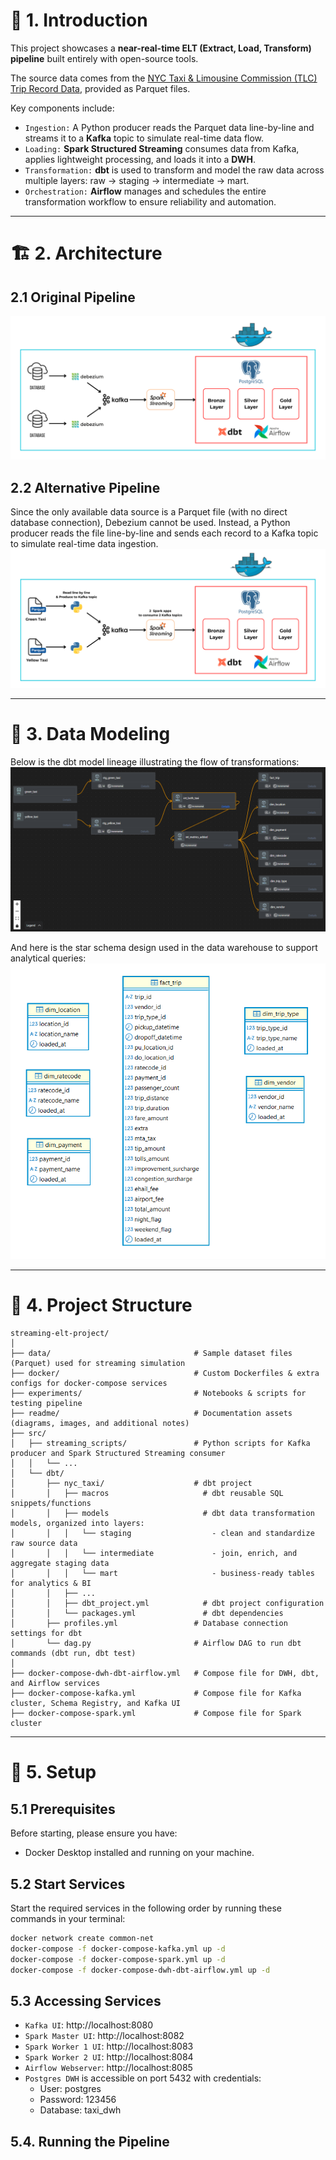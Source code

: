 # 📌 1. Introduction
This project showcases a **near-real-time ELT (Extract, Load, Transform) pipeline** built entirely with open-source tools.

The source data comes from the [NYC Taxi & Limousine Commission (TLC) Trip Record Data](https://www.nyc.gov/site/tlc/about/tlc-trip-record-data.page), provided as Parquet files.

Key components include:  
- `Ingestion:` A Python producer reads the Parquet data line-by-line and streams it to a **Kafka** topic to simulate real-time data flow.  
- `Loading:` **Spark Structured Streaming** consumes data from Kafka, applies lightweight processing, and loads it into a **DWH**.  
- `Transformation:` **dbt** is used to transform and model the raw data across multiple layers: raw → staging → intermediate → mart.
- `Orchestration:` **Airflow** manages and schedules the entire transformation workflow to ensure reliability and automation.  

---

# 🏗 2. Architecture
## 2.1 Original Pipeline
![Original Pipeline](readme/pipeline-1.png)

## 2.2 Alternative Pipeline  
Since the only available data source is a Parquet file (with no direct database connection), Debezium cannot be used. Instead, a Python producer reads the file line-by-line and sends each record to a Kafka topic to simulate real-time data ingestion.
![Alternative Pipeline](readme/pipeline-2.png)

---

# 🚧 3. Data Modeling
Below is the dbt model lineage illustrating the flow of transformations:
![dbt Lineage](readme/dbt-lineage.png)

And here is the star schema design used in the data warehouse to support analytical queries:
![Star Schema](readme/star-schema.png)

---

# 📂 4. Project Structure
```text
streaming-elt-project/
│
├── data/                                # Sample dataset files (Parquet) used for streaming simulation
├── docker/                              # Custom Dockerfiles & extra configs for docker-compose services
├── experiments/                         # Notebooks & scripts for testing pipeline
├── readme/                              # Documentation assets (diagrams, images, and additional notes)
├── src/
│   ├── streaming_scripts/               # Python scripts for Kafka producer and Spark Structured Streaming consumer
│   │   └── ...                         
│   └── dbt/                            
│       ├── nyc_taxi/                    # dbt project
│       │   ├── macros                     # dbt reusable SQL snippets/functions
│       │   ├── models                     # dbt data transformation models, organized into layers:
│       │   │   └── staging                  - clean and standardize raw source data
│       │   │   └── intermediate             - join, enrich, and aggregate staging data
│       │   │   └── mart                     - business-ready tables for analytics & BI
│       │   ├── ...   
│       │   ├── dbt_project.yml            # dbt project configuration
│       │   └── packages.yml               # dbt dependencies
│       ├── profiles.yml                 # Database connection settings for dbt
│       └── dag.py                       # Airflow DAG to run dbt commands (dbt run, dbt test)
│
├── docker-compose-dwh-dbt-airflow.yml   # Compose file for DWH, dbt, and Airflow services
├── docker-compose-kafka.yml             # Compose file for Kafka cluster, Schema Registry, and Kafka UI
├── docker-compose-spark.yml             # Compose file for Spark cluster
```

---

# 🚀 5. Setup
## 5.1 Prerequisites  
Before starting, please ensure you have:  
- Docker Desktop installed and running on your machine.  

## 5.2 Start Services  
Start the required services in the following order by running these commands in your terminal:

```bash
docker network create common-net
docker-compose -f docker-compose-kafka.yml up -d
docker-compose -f docker-compose-spark.yml up -d
docker-compose -f docker-compose-dwh-dbt-airflow.yml up -d
```
## 5.3 Accessing Services
- `Kafka UI`: http://localhost:8080
- `Spark Master UI`: http://localhost:8082
- `Spark Worker 1 UI`: http://localhost:8083
- `Spark Worker 2 UI`: http://localhost:8084
- `Airflow Webserver`: http://localhost:8085
- `Postgres DWH` is accessible on port 5432 with credentials:
  - User: postgres
  - Password: 123456
  - Database: taxi_dwh

## 5.4. Running the Pipeline
